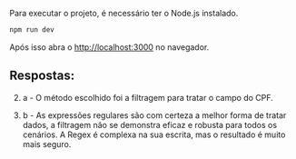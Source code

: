 Para executar o projeto, é necessário ter o Node.js instalado.

```bash
npm run dev
```

Após isso abra o [http://localhost:3000](http://localhost:3000) no navegador.

## Respostas:

2. a - O método escolhido foi a filtragem para tratar o campo do CPF.

2. b - As expressões regulares são com certeza a melhor forma de tratar dados, a filtragem não se demonstra eficaz e
   robusta para todos os cenários. A Regex é complexa na sua escrita, mas o resultado é muito mais seguro.